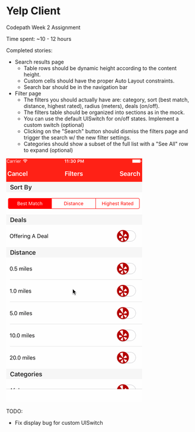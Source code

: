 # Yelp Client
Codepath Week 2 Assignment

Time spent: ~10 - 12 hours

Completed stories:
* Search results page
  * Table rows should be dynamic height according to the content height.
  * Custom cells should have the proper Auto Layout constraints.
  * Search bar should be in the navigation bar
* Filter page
  * The filters you should actually have are: category, sort (best match, distance, highest rated), radius (meters), deals (on/off).
  * The filters table should be organized into sections as in the mock.
  * You can use the default UISwitch for on/off states. Implement a custom switch (optional)
  * Clicking on the "Search" button should dismiss the filters page and trigger the search w/ the new filter settings.
  * Categories should show a subset of the full list with a "See All" row to expand (optional)

![Video Walkthrough](yelp.gif)

TODO:
* Fix display bug for custom UISwitch